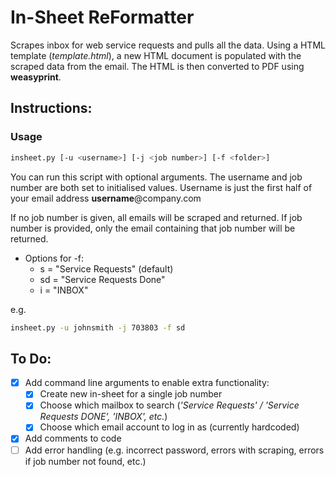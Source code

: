 # In-Sheet ReFormatter
Scrapes inbox for web service requests and pulls all the data.
Using a HTML template (*template.html*), a new HTML document is populated with the scraped data from the email.
The HTML is then converted to PDF using **weasyprint**.

## Instructions:

### Usage

```bash
insheet.py [-u <username>] [-j <job number>] [-f <folder>]
```

You can run this script with optional arguments.
The username and job number are both set to initialised values.
Username is just the first half of your email address **username**@company.com

If no job number is given, all emails will be scraped and returned.
If job number is provided, only the email containing that job number will be returned.

* Options for -f:
	* s = "Service Requests" (default)
	* sd = "Service Requests Done"
	* i = "INBOX"

e.g.

```bash
insheet.py -u johnsmith -j 703803 -f sd
```

## To Do:

* [X] Add command line arguments to enable extra functionality:
	* [X] Create new in-sheet for a single job number
	* [X] Choose which mailbox to search (*'Service Requests' / 'Service Requests DONE', 'INBOX', etc.*)
	* [X] Choose which email account to log in as (currently hardcoded)
* [X] Add comments to code
* [ ] Add error handling (e.g. incorrect password, errors with scraping, errors if job number not found, etc.)
